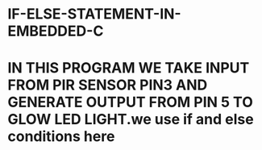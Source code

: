 # IF-ELSE-STATEMENT-IN-EMBEDDED-C
# IN THIS PROGRAM WE TAKE INPUT FROM PIR SENSOR PIN3 AND GENERATE OUTPUT FROM PIN 5 TO GLOW LED LIGHT.we use if and else conditions here
